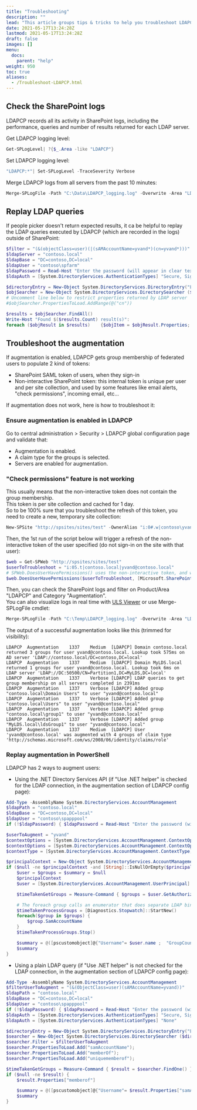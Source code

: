 ```yaml
---
title: "Troubleshooting"
description: ""
lead: "This article groups tips & tricks to help you troubleshoot LDAPCP if it's not working as expected."
date: 2021-05-17T13:24:28Z
lastmod: 2021-05-17T13:24:28Z
draft: false
images: []
menu: 
  docs:
    parent: "help"
weight: 950
toc: true
aliases:
  - /Troubleshoot-LDAPCP.html
---
```


## Check the SharePoint logs

LDAPCP records all its activity in SharePoint logs, including the performance, queries and number of results returned for each LDAP server.

Get LDAPCP logging level:

```powershell
Get-SPLogLevel| ?{$_.Area -like "LDAPCP"}
```

Set LDAPCP logging level:

```powershell
"LDAPCP:*"| Set-SPLogLevel -TraceSeverity Verbose
```

Merge LDAPCP logs from all servers from the past 10 minutes:

```powershell
Merge-SPLogFile -Path "C:\Data\LDAPCP_logging.log" -Overwrite -Area "LDAPCP" -StartTime (Get-Date).AddMinutes(-10)
```

## Replay LDAP queries

If people picker doesn't return expected results, it ca be helpful to replay the LDAP queries executed by LDAPCP (which are recorded in the logs) outside of SharePoint:

```powershell
$filter = "(&(objectClass=user)(|(sAMAccountName=yvand*)(cn=yvand*)))"
$ldapServer = "contoso.local"
$ldapBase = "DC=contoso,DC=local"
$ldapUser = "contoso\spfarm"
$ldapPassword = Read-Host "Enter the password (will appear in clear text)"
$ldapAuth = [System.DirectoryServices.AuthenticationTypes] "Secure, Signing"

$directoryEntry = New-Object System.DirectoryServices.DirectoryEntry("LDAP://$ldapServer/$ldapBase" , $ldapUser, $ldapPassword, $ldapAuth)
$objSearcher = New-Object System.DirectoryServices.DirectorySearcher ($directoryEntry, $filter)
# Uncomment line below to restrict properties returned by LDAP server
#$objSearcher.PropertiesToLoad.AddRange(@("cn"))

$results = $objSearcher.FindAll() 
Write-Host "Found $($results.Count) result(s)":
foreach ($objResult in $results)    {$objItem = $objResult.Properties; $objItem}
```

## Troubleshoot the augmentation

If augmentation is enabled, LDAPCP gets group membership of federated users to populate 2 kind of tokens:

- SharePoint SAML token of users, when they sign-in
- Non-interactive SharePoint token: this internal token is unique per user and per site collection, and used by some features like email alerts, "check permissions", incoming email, etc...

If augmentation does not work, here is how to troubleshoot it:

### Ensure augmentation is enabled in LDAPCP

Go to central administration > Security > LDAPCP global configuration page and validate that:

- Augmentation is enabled.
- A claim type for the groups is selected.
- Servers are enabled for augmentation.

### "Check permissions" feature is not working

This usually means that the non-interactive token does not contain the group membership.  
This token is per site collection and cached for 1 day.  
So to be 100% sure that you troubleshoot the refresh of this token, you need to create a new, temporary site collection:

```powershell
New-SPSite "http://spsites/sites/test" -OwnerAlias "i:0#.w|contoso\yvand" -Language 1033 -Template "STS#0"
```

Then, the 1st run of the script below will trigger a refresh of the non-interactive token of the user specified (do not sign-in on the site with that user):

```powershell
$web = Get-SPWeb "http://spsites/sites/test"
$userToTroubleshoot = "i:05.t|contoso.local|yvand@contoso.local"
# SPWeb.DoesUserHavePermissions() uses the non-interactive token, and will refresh it only if it is expired
$web.DoesUserHavePermissions($userToTroubleshoot, [Microsoft.SharePoint.SPBasePermissions]::EditListItems)
```

Then, you can check the SharePoint logs and filter on Product/Area "LDAPCP" and Category "Augmentation".  
You can also visualize logs in real time with [ULS Viewer](https://www.microsoft.com/en-us/download/details.aspx?id=44020) or use Merge-SPLogFile cmdlet:

```powershell
Merge-SPLogFile -Path "C:\Temp\LDAPCP_logging.log" -Overwrite -Area "LDAPCP" -Category "Augmentation" -StartTime (Get-Date).AddDays(-1)
```

The output of a successful augmentation looks like this (trimmed for visibility):

```text
LDAPCP  Augmentation    1337    Medium  [LDAPCP] Domain contoso.local returned 3 groups for user yvand@contoso.local. Lookup took 575ms on AD server 'LDAP://contoso.local/DC=contoso,DC=local'
LDAPCP  Augmentation    1337    Medium  [LDAPCP] Domain MyLDS.local returned 1 groups for user yvand@contoso.local. Lookup took 6ms on LDAP server 'LDAP://DC:50500/CN=Partition1,DC=MyLDS,DC=local'
LDAPCP  Augmentation    1337    Verbose [LDAPCP] LDAP queries to get group membership on all servers completed in 2391ms
LDAPCP  Augmentation    1337    Verbose [LDAPCP] Added group "contoso.local\Domain Users" to user "yvand@contoso.local"
LDAPCP  Augmentation    1337    Verbose [LDAPCP] Added group "contoso.local\Users" to user "yvand@contoso.local"
LDAPCP  Augmentation    1337    Verbose [LDAPCP] Added group "contoso.local\group1" to user "yvand@contoso.local"
LDAPCP  Augmentation    1337    Verbose [LDAPCP] Added group "MyLDS.local\ldsGroup1" to user "yvand@contoso.local"
LDAPCP  Augmentation    1337    Medium  [LDAPCP] User 'yvand@contoso.local' was augmented with 4 groups of claim type 'http://schemas.microsoft.com/ws/2008/06/identity/claims/role'
```

### Replay augmentation in PowerShell

LDAPCP has 2 ways to augment users:

- Using the .NET Directory Services API (if "Use .NET helper" is checked for the LDAP connection, in the augmentation section of LDAPCP config page):

```powershell
Add-Type -AssemblyName System.DirectoryServices.AccountManagement
$ldapPath = "contoso.local"
$ldapBase = "DC=contoso,DC=local"
$ldapUser = "contoso\spapppool"
if (!$ldapPassword) { $ldapPassword = Read-Host "Enter the password (will appear in clear text)" }

$userToAugment = "yvand"
$contextOptions = [System.DirectoryServices.AccountManagement.ContextOptions] "Negotiate, Signing, Sealing" # Encrypted connection, traffic unreadable in network analyzer
$contextOptions = [System.DirectoryServices.AccountManagement.ContextOptions] "SimpleBind" # LDAP traffic is in clear text
$contextType = [System.DirectoryServices.AccountManagement.ContextType]::Domain

$principalContext = New-Object System.DirectoryServices.AccountManagement.PrincipalContext ($contextType, $ldapPath, $ldapBase, $contextOptions, $ldapUser, $ldapPassword)
if ($null -ne $principalContext -and [String]::IsNullOrEmpty($principalContext.ConnectedServer) -eq $false) {
    $user = $groups = $summary = $null
    $principalContext
    $user = [System.DirectoryServices.AccountManagement.UserPrincipal]::FindByIdentity($principalContext, $userToAugment)

    $timeTakenGetGroups = Measure-Command { $groups = $user.GetAuthorizationGroups() }

    # The foreach group calls an enumerator that does separate LDAP binds for each group
    $timeTakenProcessGroups = [Diagnostics.Stopwatch]::StartNew()
    foreach($group in $groups) {
        $group.SamAccountName
    }
    $timeTakenProcessGroups.Stop()

    $summary = @([pscustomobject]@{"Username"= $user.name ;  "GroupCount" = $($groups | Measure-Object).Count; "GetGroupsDuration"= $timeTakenGetGroups.TotalMilliseconds; "ProcessGroupsDuration"= $timeTakenProcessGroups.Elapsed.TotalMilliseconds})
    $summary
}
```

- Using a plain LDAP query (if "Use .NET helper" is not checked for the LDAP connection, in the augmentation section of LDAPCP config page):

```powershell
Add-Type -AssemblyName System.DirectoryServices.AccountManagement
$filterUserToAugment = "(&(ObjectClass=user)(sAMAccountName=yvand))"
$ldapPath = "contoso.local"
$ldapBase = "DC=contoso,DC=local"
$ldapUser = "contoso\spapppool"
if (!$ldapPassword) { $ldapPassword = Read-Host "Enter the password (will appear in clear text)" }
$ldapAuth = [System.DirectoryServices.AuthenticationTypes] "Secure, Signing"
$ldapAuth = [System.DirectoryServices.AuthenticationTypes] "None"

$directoryEntry = New-Object System.DirectoryServices.DirectoryEntry("LDAP://$ldapPath/$ldapBase" , $ldapUser, $ldapPassword, $ldapAuth)
$searcher = New-Object System.DirectoryServices.DirectorySearcher ($directoryEntry)
$searcher.Filter = $filterUserToAugment
$searcher.PropertiesToLoad.Add("samAccountName");
$searcher.PropertiesToLoad.Add("memberOf");
$searcher.PropertiesToLoad.Add("uniquememberof");

$timeTakenGetGroups = Measure-Command { $result = $searcher.FindOne() }
if ($null -ne $result) {
    $result.Properties["memberof"]

    $summary = @([pscustomobject]@{"Username"= $result.Properties["samAccountName"][0] ;  "GroupCount" = $result.Properties["memberof"].Count; "GetGroupsDuration"= $timeTakenGetGroups.TotalMilliseconds})
    $summary
}
```
